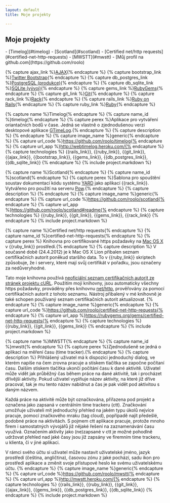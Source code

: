 ```yaml
---
layout: default
title: Moje projekty

---
```

<h2>Moje projekty</h2>
- [Timelog](#timelog)
- [Scotland](#scotland)
- [Certified net/http requests](#certified-net-http-requests)
- [MWSTT](#mwstt)
- [Můj profil na github.com](https://github.com/roolo)

{% capture ajax_link %}<a href="http://cs.wikipedia.org/wiki/AJAX">AJAX</a>{% endcapture %}
{% capture bootstrap_link %}<a href="http://twitter.github.com/bootstrap/">Twitter Bootstrap</a>{% endcapture %}
{% capture db_postgres_link %}<a href="http://www.postgresql.org/">PostgreSQL (produkce)</a>{% endcapture %}
{% capture db_sqlite_link %}<a href="http://www.sqlite.org/">SQLite (vývoj)</a>{% endcapture %}
{% capture gems_link %}<a href="http://rubygems.org/">RubyGems</a>{% endcapture %}
{% capture git_link %}<a href="http://git-scm.com/">Git</a>{% endcapture %}
{% capture rack_link %}<a href="http://rack.rubyforge.org/">Rack</a>{% endcapture %}
{% capture rails_link %}<a href="http://rubyonrails.org/">Ruby on Rails</a>{% endcapture %}
{% capture ruby_link %}<a href="http://www.ruby-lang.org/en//">Ruby</a>{% endcapture %}



{% capture name %}Timelog{% endcapture %}
{% capture name_id %}timelog{% endcapture %}
{% capture perex %}Aplikace pro vytváření oriantačních bodů v čase. Jedná se vlastně o zjednodušenou verzi desktopové aplikace [GTimeLog](http://mg.pov.lt/gtimelog/).{% endcapture %}
{% capture description %}
{% endcapture %}
{% capture image_name %}generic{% endcapture %}
{% capture url_code %}https://github.com/roolo/timelog{% endcapture %}
{% capture url_app %}http://webtimelog.heroku.com/{% endcapture %}
{% capture technologies %}
	{{rails_link}},
	{{ruby_link}},
	{{git_link}},
	{{ajax_link}},
	{{bootstrap_link}},
	{{gems_link}},
	{{db_postgres_link}},
	{{db_sqlite_link}}
{% endcapture %}
{% include project.markdown %}

{% capture name %}Scotland{% endcapture %}
{% capture name_id %}scotland{% endcapture %}
{% capture perex %}Šablona pro spouštění soustav dokumentací kódu systému [YARD](http://yardoc.org/) jako aplikací {{rack_link}}. Vytvářeno pro použití na serveru [Pow](http://pow.cx/).{% endcapture %}
{% capture description %}
{% endcapture %}
{% capture image_name %}generic{% endcapture %}
{% capture url_code %}https://github.com/roolo/scotland{% endcapture %}
{% capture url_app %}https://github.com/roolo/scotland#readme{% endcapture %}
{% capture technologies %}
	{{ruby_link}},
	{{git_link}},
	{{gems_link}},
	{{rack_link}}
{% endcapture %}
{% include project.markdown %}


{% capture name %}Certified net/http requests{% endcapture %}
{% capture name_id %}certified-net-http-requests{% endcapture %}
{% capture perex %}
Knihovna pro certifikované https požadavky na [Mac OS X](http://cs.wikipedia.org/wiki/Mac_OS_X_Lion) v {{ruby_link}} prostředí.{% endcapture %}
{% capture description %}
V současné době (24.4.2012) je k Mac OS X Lion přibalen seznam certifikačních autorit poněkud staršího data. To v {{ruby_link}} skriptech způsobuje, že i servery, které mají svůj certifikát v pořadku, jsou označeny za nedůveryhodné. 

Tato moje knihovna používá [neoficiální seznam certifikačních autorit ze stránek projektu cURL](http://curl.haxx.se/docs/caextract.html). Použitím mojí knihovny, jsou automaticky všechny https požadavky, prováděny přes knihovnu [net/http](http://ruby-doc.org/stdlib-1.9.3/libdoc/net/http/rdoc/Net/HTTP.html), prověřovány za pomocí certifikačních autorit z tohoto seznamu. Nástroj přibalený v mé knihovně je také schopen používaný seznam certifikačních autorit aktualizovat.
{% endcapture %}
{% capture image_name %}generic{% endcapture %}
{% capture url_code %}https://github.com/roolo/certified-net-http-requests{% endcapture %}
{% capture url_app %}https://rubygems.org/gems/certified-net-http-requests{% endcapture %}
{% capture technologies %}
	{{ruby_link}},
	{{git_link}},
	{{gems_link}}
{% endcapture %}
{% include project.markdown %}


{% capture name %}MWSTT{% endcapture %}
{% capture name_id %}mwstt{% endcapture %}
{% capture perex %}Zjednodušeně se jedná o aplikaci na měření času (time tracker).{% endcapture %}
{% capture description %}
Přihlášený uživatel má k dispozici jednoduchý dialog, ve kterém napíše na čem zrovna pracuje a stiskem tlačítka se započne počítaní času. Dalším stiskem tlačítka ukončí počítání času k dané aktivitě. Uživatel může vidět jak průběžný čas během práce na dané aktivitě, tak i procházet dřívější aktivity. Pokud uživatel vyplňuje název aktivity, na které již dříve pracoval, tak je mu tento název nabídnut a čas je pak vidět pod aktivitou s daným názvem.

Každá práce na aktivitě může být označkována, přiřazena pod projekt a označena jako zapsaná v centrálním time trackeru (ctt). Značkování umožňuje uživateli mít jednoduchý přehled na jakém typu úkolů nejvíce pracuje, pomocí značkového mraku (tag cloud), popřípadě najít předešlé, podobné práce na aktivitách. S pojmem ctt aplikace pracuje, protože mnoho firem i samostatných vývojářů již nějaké řešení na zaznamenávání času využívá. Označením aktivity jako (ne)zapsané v ctt je možné pohodlně udržovat přehled nad jaké časy jsou již zapsány ve firemním time trackeru, u klienta, či v jiné aplikaci.

V rámci svého účtu si uživatel může nastavit uživatelské jméno, jazyk prostředí (čeština, angličtina), časovou zónu z jaké pochází, sadu ikon pro prostředí aplikace a změnit svoje přístupové heslo ke svému uživatelskému účtu.
{% endcapture %}
{% capture image_name %}generic{% endcapture %}
{% capture url_code %}https://github.com/roolo/mwstt{% endcapture %}
{% capture url_app %}http://mwstt.heroku.com/{% endcapture %}
{% capture technologies %}
	{{rails_link}},
	{{ruby_link}},
	{{git_link}},
	{{ajax_link}},
	{{gems_link}},
	{{db_postgres_link}},
	{{db_sqlite_link}}
{% endcapture %}
{% include project.markdown %}
